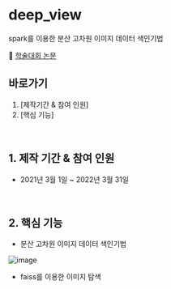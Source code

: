 # deep_view
spark를 이용한 분산 고차원 이미지 데이터 색인기법

:pushpin: [학술대회 논문](https://www.dbpia.co.kr/journal/articleDetail?nodeId=NODE09874334)

## 바로가기
1. [제작기간 & 참여 인원]
2. [핵심 기능]

<br>

## 1. 제작 기간 & 참여 인원
- 2021년 3월 1일 ~ 2022년 3월 31일

<br>

## 2. 핵심 기능

- 분산 고차원 이미지 데이터 색인기법

![image](https://user-images.githubusercontent.com/61452032/191236707-e76c76d6-02ef-4806-921d-0553cb51b9ca.png)

- faiss를 이용한 이미지 탐색
